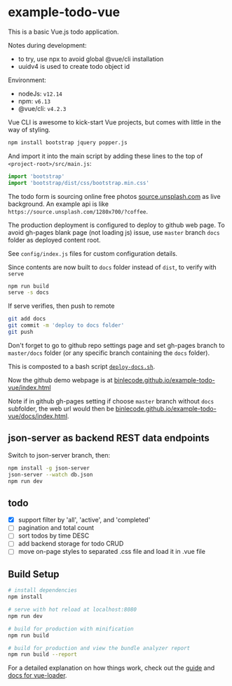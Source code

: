 # example-todo-vue

This is a basic Vue.js todo application.

Notes during development:
* to try, use npx to avoid global @vue/cli installation
* uuidv4 is used to create todo object id

Environment:
* nodeJs: `v12.14`
* npm: `v6.13`
* @vue/cli: `v4.2.3`

Vue CLI is awesome to kick-start Vue projects, but comes with little in the way of styling.

```bash
npm install bootstrap jquery popper.js
```

And import it into the main script by adding these lines to the top of 
`<project-root>/src/main.js`:
```javascript
import 'bootstrap'
import 'bootstrap/dist/css/bootstrap.min.css'
```

The todo form is sourcing online free photos [source.unsplash.com](https://source.unsplash.com) as live background. An example api is like `https://source.unsplash.com/1280x700/?coffee`.

The production deployment is configured to deploy to github web page.
To avoid gh-pages blank page (not loading js) issue, use `master` branch `docs` folder as deployed content root. 

See `config/index.js` files for custom configuration details.

Since contents are now built to `docs` folder instead of `dist`, to verify with `serve`
```bash
npm run build
serve -s docs
```

If serve verifies, then push to remote
```bash
git add docs
git commit -m 'deploy to docs folder'
git push
```

Don't forget to go to github repo settings page and set gh-pages branch to `master/docs` folder (or any specific branch containing the `docs` folder).

This is composted to a bash script [`deploy-docs.sh`](./deploy-docs.sh).

Now the github demo webpage is at [binlecode.github.io/example-todo-vue/index.html](https://binlecode.github.io/example-todo-vue/index.html)

Note if in github gh-pages setting if choose `master` branch without `docs` subfolder, the web url would then be [binlecode.github.io/example-todo-vue/docs/index.html](https://binlecode.github.io/example-todo-vue/docs/index.html).

## json-server as backend REST data endpoints

Switch to json-server branch, then:

```bash
npm install -g json-server
json-server --watch db.json
npm run dev
```


## todo

- [x] support filter by 'all', 'active', and 'completed'
- [ ] pagination and total count
- [ ] sort todos by time DESC
- [ ] add backend storage for todo CRUD
- [ ] move on-page styles to separated .css file and load it in .vue file

## Build Setup

``` bash
# install dependencies
npm install

# serve with hot reload at localhost:8080
npm run dev

# build for production with minification
npm run build

# build for production and view the bundle analyzer report
npm run build --report
```

For a detailed explanation on how things work, check out the [guide](http://vuejs-templates.github.io/webpack/) and [docs for vue-loader](http://vuejs.github.io/vue-loader).
